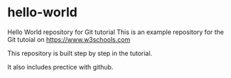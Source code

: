 # hello-world
Hello World repository for Git tutorial
This is an example repository for the Git tutoial on https://www.w3schools.com

This repository is built step by step in the tutorial.

It also includes prectice with github.
